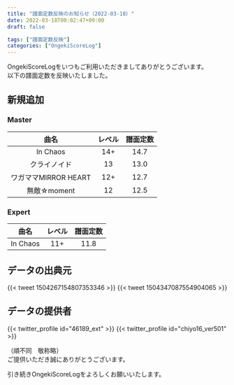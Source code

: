 ```yaml
---
title: "譜面定数反映のお知らせ（2022-03-18）"
date: 2022-03-18T00:02:47+09:00
draft: false

tags: ["譜面定数反映"]
categories: ["OngekiScoreLog"]
---
```


OngekiScoreLogをいつもご利用いただきましてありがとうございます。  
以下の譜面定数を反映いたしました。

<!--more-->

## 新規追加

### Master

| 曲名 | レベル | 譜面定数 |
|:-:|:-:|:-:|
| In Chaos | 14+ | 14.7 |
| クライノイド | 13 | 13.0 |
| ワガママMIRROR HEART | 12+ | 12.7 |
| 無敵☆moment | 12 | 12.5 |

### Expert

| 曲名 | レベル | 譜面定数 |
|:-:|:-:|:-:|
| In Chaos | 11+ | 11.8 |

## データの出典元

{{< tweet 1504267154807353346 >}}
{{< tweet 1504347087554904065 >}}

## データの提供者

{{< twitter_profile id="46189_ext" >}}
{{< twitter_profile id="chiyo16_ver501" >}}

（順不同　敬称略）  
ご提供いただき誠にありがとうございます。

引き続きOngekiScoreLogをよろしくお願いいたします。
